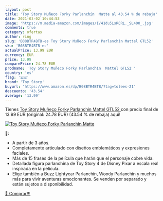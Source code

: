 ```yaml
---
layout: post
title: 'Toy Story Muñeco Forky Parlanchín  Matte al 43.54 % de rebaja'
date: 2021-03-02 10:44:53
image: 'https://m.media-amazon.com/images/I/41du5LsRCRL._SL400_.jpg'
comments: true
category: ofertas
author: ring
slug: 'B08BTR4BTB-es Toy Story Muñeco Forky Parlanchín Mattel GTL52'
sku: 'B08BTR4BTB-es'
actualPrice: 13.99 EUR
currency: EUR
price: 13.99
comparePrice: 24.78 EUR
prodname: 'Toy Story Muñeco Forky Parlanchín  Mattel GTL52 '
country: 'es'
flag: '🇪🇸'
brand: 'Toy Story'
buyurl: 'https://www.amazon.es/dp/B08BTR4BTB/?tag=tolees-21'
descuento: '43.54'
average: '13.99'
---
```


Tienes [Toy Story Muñeco Forky Parlanchín  Mattel GTL52 ](https://www.amazon.es/dp/B08BTR4BTB/?tag=tolees-21) con precio final de  13.99 EUR (original: 24.78 EUR) (43.54 %  de rebaja) aqui!

[![Toy Story Muñeco Forky Parlanchín  Matte](https://m.media-amazon.com/images/I/41du5LsRCRL._SL400_.jpg)](https://www.amazon.es/dp/B08BTR4BTB/?tag=tolees-21)

🔎:

- A partir de 3 años.
- Completamente articulado con diseños emblemáticos y expresiones faciales.
- Más de 15 frases de la película que harán que el personaje cobre vida.
- Detallada figura parlanchina de Toy Story 4 de Disney Pixar a escala real inspirada en la película.
- Elige también a Buzz Lightyear Parlanchín, Woody Parlanchín y muchos más para vivir aventuras emocionantes. Se venden por separado y están sujetos a disponibilidad.

[🛒 Comprar!!!](https://www.amazon.es/dp/B08BTR4BTB/?tag=tolees-21)
